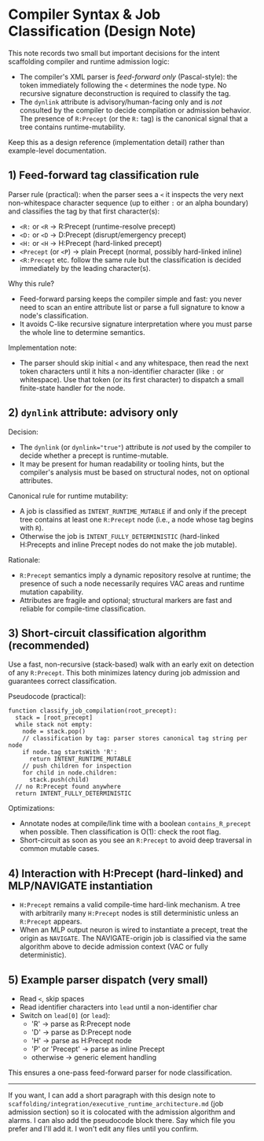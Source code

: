 # Compiler Syntax & Job Classification (Design Note)

This note records two small but important decisions for the intent scaffolding compiler and runtime admission logic:

- The compiler's XML parser is *feed-forward only* (Pascal-style): the token immediately following the `<` determines the node type. No recursive signature deconstruction is required to classify the tag.
- The `dynlink` attribute is advisory/human-facing only and is *not* consulted by the compiler to decide compilation or admission behavior. The presence of `R:Precept` (or the `R:` tag) is the canonical signal that a tree contains runtime-mutability.

Keep this as a design reference (implementation detail) rather than example-level documentation.

## 1) Feed-forward tag classification rule

Parser rule (practical): when the parser sees a `<` it inspects the very next non-whitespace character sequence (up to either `:` or an alpha boundary) and classifies the tag by that first character(s):

- `<R:` or `<R` → R:Precept (runtime-resolve precept)
- `<D:` or `<D` → D:Precept (disrupt/emergency precept)
- `<H:` or `<H` → H:Precept (hard-linked precept)
- `<Precept` (or `<P`) → plain Precept (normal, possibly hard-linked inline)
- `<R:Precept` etc. follow the same rule but the classification is decided immediately by the leading character(s).

Why this rule?
- Feed-forward parsing keeps the compiler simple and fast: you never need to scan an entire attribute list or parse a full signature to know a node's classification.
- It avoids C-like recursive signature interpretation where you must parse the whole line to determine semantics.

Implementation note:
- The parser should skip initial `<` and any whitespace, then read the next token characters until it hits a non-identifier character (like `:` or whitespace). Use that token (or its first character) to dispatch a small finite-state handler for the node.

## 2) `dynlink` attribute: advisory only

Decision:
- The `dynlink` (or `dynlink="true"`) attribute is *not* used by the compiler to decide whether a precept is runtime-mutable.
- It may be present for human readability or tooling hints, but the compiler's analysis must be based on structural nodes, not on optional attributes.

Canonical rule for runtime mutability:
- A job is classified as `INTENT_RUNTIME_MUTABLE` if and only if the precept tree contains at least one `R:Precept` node (i.e., a node whose tag begins with `R`).
- Otherwise the job is `INTENT_FULLY_DETERMINISTIC` (hard-linked H:Precepts and inline Precept nodes do not make the job mutable).

Rationale:
- `R:Precept` semantics imply a dynamic repository resolve at runtime; the presence of such a node necessarily requires VAC areas and runtime mutation capability.
- Attributes are fragile and optional; structural markers are fast and reliable for compile-time classification.

## 3) Short-circuit classification algorithm (recommended)

Use a fast, non-recursive (stack-based) walk with an early exit on detection of any `R:Precept`. This both minimizes latency during job admission and guarantees correct classification.

Pseudocode (practical):

```text
function classify_job_compilation(root_precept):
  stack = [root_precept]
  while stack not empty:
    node = stack.pop()
    // classification by tag: parser stores canonical tag string per node
    if node.tag startsWith 'R':
      return INTENT_RUNTIME_MUTABLE
    // push children for inspection
    for child in node.children:
      stack.push(child)
  // no R:Precept found anywhere
  return INTENT_FULLY_DETERMINISTIC
```

Optimizations:
- Annotate nodes at compile/link time with a boolean `contains_R_precept` when possible. Then classification is O(1): check the root flag.
- Short-circuit as soon as you see an `R:Precept` to avoid deep traversal in common mutable cases.

## 4) Interaction with H:Precept (hard-linked) and MLP/NAVIGATE instantiation

- `H:Precept` remains a valid compile-time hard-link mechanism. A tree with arbitrarily many `H:Precept` nodes is still deterministic unless an `R:Precept` appears.
- When an MLP output neuron is wired to instantiate a precept, treat the origin as `NAVIGATE`. The NAVIGATE-origin job is classified via the same algorithm above to decide admission context (VAC or fully deterministic).

## 5) Example parser dispatch (very small)

- Read `<`, skip spaces
- Read identifier characters into `lead` until a non-identifier char
- Switch on `lead[0]` (or `lead`):
  - 'R' → parse as R:Precept node
  - 'D' → parse as D:Precept node
  - 'H' → parse as H:Precept node
  - 'P' or 'Precept' → parse as inline Precept
  - otherwise → generic element handling

This ensures a one-pass feed-forward parser for node classification.

---

If you want, I can add a short paragraph with this design note to `scaffolding/integration/executive_runtime_architecture.md` (job admission section) so it is colocated with the admission algorithm and alarms. I can also add the pseudocode block there. Say which file you prefer and I'll add it. I won't edit any files until you confirm.